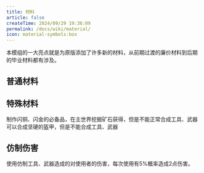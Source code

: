 ```yaml
---
title: 材料
article: false
createTime: 2024/09/29 19:36:09
permalink: /docs/wiki/material/
icon: material-symbols:box
---
```

本模组的一大亮点就是为原版添加了许多新的材料，从前期过渡的廉价材料到后期的毕业材料都有涉及。

## 普通材料
<CardGrid>
<LinkCard title="仿制材料" href="/docs/wiki/material/imitations" description="最劣质的一类材料，可以在奖励箱等战利品箱中获取，隐年组的发癫之作，使用时那低劣的工艺甚至会伤到你自己" />
<LinkCard title="木" href="/docs/wiki/material/wooden" description="简单易得的材料，砍伐树木获得，也是你冒险之旅的起点" />
<LinkCard title="金" href="/docs/wiki/material/golden" description="挖掘效率较高的一种材料，但耐久度极低。可以通过在主世界挖掘矿石获得" />
<LinkCard title="石" href="/docs/wiki/material/stone" description="挖矿中地下随处可见的一种材料，在某个异世界你甚至可以将这些石头进行压缩，获得更强力的材料" />
<LinkCard title="铜" href="/docs/wiki/material/copper" description="挖矿中仅次于石头常见的一种材料，挖掘矿石获得，与铜块类似，会随着耐久值的减少而锈蚀" />
<LinkCard title="骨" href="/docs/wiki/material/bone" description="古人用骨片占卜，而今天的人们则将骨头在工作台上加工成骨片，再制成工具与武器" />
<LinkCard title="紫水晶" href="/docs/wiki/material/amethyst" description="这种水晶材料具有世界中最高的附魔能力，用来附魔的话会有一些小惊喜" />
<LinkCard title="岩金" href="/docs/wiki/material/over_metal" description="一种特殊的材料，将四块相同的岩石进行排列即可合成岩金锭，可以在特殊的时候代替铁制品" />
<LinkCard title="闪金" href="/docs/wiki/material/flash_metal" description="闪金工具与金制工具一样顺手，但不像金制工具那么易碎，你可以在在炼金台上用金锭与锡锭合成闪金锭" />
<LinkCard title="铁" href="/docs/wiki/material/iron" description="这种物质来自于星海之间，如今成为了大陆上最常见的材料，可以用过挖掘矿石获得" />
<LinkCard title="腐蚀材料" href="/docs/wiki/material/corrosion" description="具有腐蚀性的材料，由腐肉、铜锭、锡锭合成而来，因为其具有腐蚀性，你无法将其制作为盔甲" />
<LinkCard title="闪铜" href="/docs/wiki/material/flash_copper" description="经过升级的铜质材料，你可以炼金台上用铜锭与锡锭来合成闪铜锭，不再会随耐久而锈蚀" />
<LinkCard title="钻石" href="/docs/wiki/material/diamond" description="曾是人们认为的世界上最坚硬的材料，挖掘矿石获得" />
<LinkCard title="钢" href="/docs/wiki/material/steel" description="一种坚硬的金属，获得方式较为复杂" />
<LinkCard title="下界合金" href="/docs/wiki/material/netherite" description="来自于下界的金属" />
<LinkCard title="翠珏" href="/docs/wiki/material/smaragdus" description="这个世界被允许的最强悍的材料，由绿宝石、钻石和在远古萃华在炼金台上合成而来" />
</CardGrid>

## 特殊材料
<CardGrid>
<Card title="锡">
  制作闪铜、闪金的必备品，在主世界挖掘矿石获得，但是不能正常合成工具、武器
</Card>
<Card title="红宝石">
  可以合成坚硬的盔甲，但是不能合成工具、武器
</Card>
</CardGrid>


## 仿制伤害
使用仿制工具、武器造成的对使用者的伤害，每次使用有5%概率造成2点伤害。